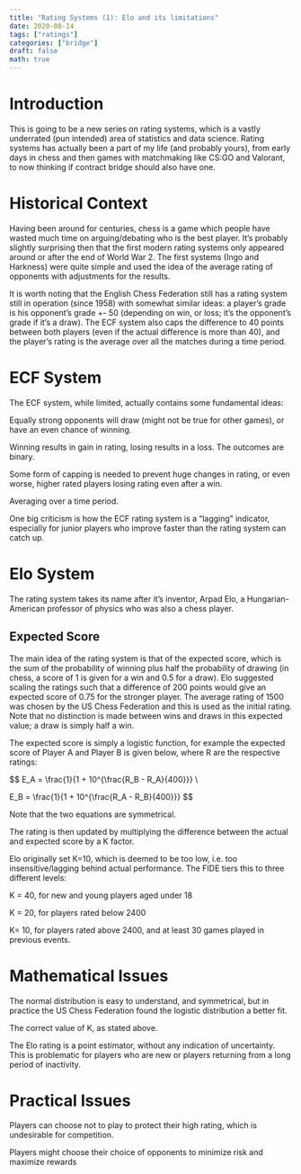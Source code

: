```yaml
---
title: "Rating Systems (1): Elo and its limitations"
date: 2020-08-14
tags: ["ratings"]
categories: ["bridge"]
draft: false
math: true
---
```


# Introduction
This is going to be a new series on rating systems, which is a vastly underrated (pun intended) area of statistics and data science. Rating systems has actually been a part of my life (and probably yours), from early days in chess and then games with matchmaking like CS:GO and Valorant, to now thinking if contract bridge should also have one.

# Historical Context
Having been around for centuries, chess is a game which people have wasted much time on arguing/debating who is the best player. It’s probably slightly surprising then that the first modern rating systems only appeared around or after the end of World War 2. The first systems (Ingo and Harkness) were quite simple and used the idea of the average rating of opponents with adjustments for the results.

It is worth noting that the English Chess Federation still has a rating system still in operation (since 1958) with somewhat similar ideas: a player’s grade is his opponent’s grade +- 50 (depending on win, or loss; it’s the opponent’s grade if it’s a draw). The ECF system also caps the difference to 40 points between both players (even if the actual difference is more than 40), and the player’s rating is the average over all the matches during a time period.

# ECF System
The ECF system, while limited, actually contains some fundamental ideas:

Equally strong opponents will draw (might not be true for other games), or have an even chance of winning.

Winning results in gain in rating, losing results in a loss. The outcomes are binary.

Some form of capping is needed to prevent huge changes in rating, or even worse, higher rated players losing rating even after a win.

Averaging over a time period.

One big criticism is how the ECF rating system is a “lagging” indicator, especially for junior players who improve faster than the rating system can catch up.

# Elo System
The rating system takes its name after it’s inventor, Arpad Elo, a Hungarian-American professor of physics who was also a chess player.

## Expected Score
The main idea of the rating system is that of the expected score, which is the sum of the probability of winning plus half the probability of drawing (in chess, a score of 1 is given for a win and 0.5 for a draw). Elo suggested scaling the ratings such that a difference of 200 points would give an expected score of 0.75 for the stronger player. The average rating of 1500 was chosen by the US Chess Federation and this is used as the initial rating. Note that no distinction is made between wins and draws in this expected value; a draw is simply half a win.

The expected score is simply a logistic function, for example the expected score of Player A and Player B is given below, where R are the respective ratings:

$$
E_A = \frac{1}{1 + 10^{\frac{R_B - R_A}{400}}} \\

E_B = \frac{1}{1 + 10^{\frac{R_A - R_B}{400}}}
$$

Note that the two equations are symmetrical.

The rating is then updated by multiplying the difference between the actual and expected score by a K factor.

Elo originally set K=10, which is deemed to be too low, i.e. too insensitive/lagging behind actual performance. The FIDE tiers this to three different levels:

K = 40, for new and young players aged under 18

K = 20, for players rated below 2400

K= 10, for players rated above 2400, and at least 30 games played in previous events.

# Mathematical Issues
The normal distribution is easy to understand, and symmetrical, but in practice the US Chess Federation found the logistic distribution a better fit.

The correct value of K, as stated above.

The Elo rating is a point estimator, without any indication of uncertainty. This is problematic for players who are new or players returning from a long period of inactivity.

# Practical Issues
Players can choose not to play to protect their high rating, which is undesirable for competition.

Players might choose their choice of opponents to minimize risk and maximize rewards

